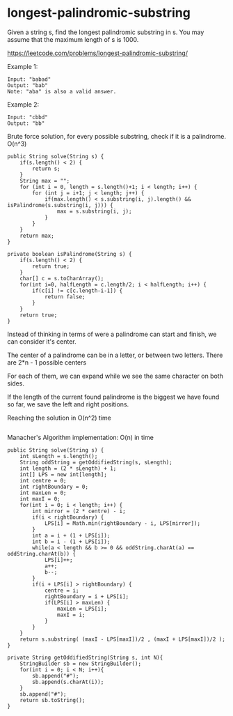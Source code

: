 # longest-palindromic-substring
Given a string s, find the longest palindromic substring in s. You may assume that the maximum length of s is 1000.

https://leetcode.com/problems/longest-palindromic-substring/

Example 1:
```
Input: "babad"
Output: "bab"
Note: "aba" is also a valid answer.
```
Example 2:
```
Input: "cbbd"
Output: "bb"
```

Brute force solution, for every possible substring, check if it is a palindrome. O(n^3)
```
public String solve(String s) {
    if(s.length() < 2) {
        return s;
    }
    String max = "";
    for (int i = 0, length = s.length()+1; i < length; i++) {
        for (int j = i+1; j < length; j++) {
            if(max.length() < s.substring(i, j).length() && isPalindrome(s.substring(i, j))) {
                max = s.substring(i, j);
            }
        }
    }
    return max;
}

private boolean isPalindrome(String s) {
    if(s.length() < 2) {
        return true;
    }
    char[] c = s.toCharArray();
    for(int i=0, halfLength = c.length/2; i < halfLength; i++) {
        if(c[i] != c[c.length-i-1]) {
            return false;
        }
    }
    return true;
}
```

Instead of thinking in terms of were a palindrome can start and finish, we can consider it's center. 

The center of a palindrome can be in a letter, or between two letters. There are 2*n - 1 possible centers

For each of them, we can expand while we see the same character on both sides.

If the length of the current found palindrome is the biggest we have found so far, we save the left and right positions.

Reaching the solution in O(n^2) time

```

```


Manacher's Algorithm implementation:
O(n) in time

```
public String solve(String s) {
    int sLength = s.length();
    String oddString = getOddifiedString(s, sLength);
    int length = (2 * sLength) + 1;
    int[] LPS = new int[length];
    int centre = 0;
    int rightBoundary = 0;
    int maxLen = 0;
    int maxI = 0;
    for(int i = 0; i < length; i++) {
        int mirror = (2 * centre) - i;
        if(i < rightBoundary) {
            LPS[i] = Math.min(rightBoundary - i, LPS[mirror]);
        }
        int a = i + (1 + LPS[i]);
        int b = i - (1 + LPS[i]);
        while(a < length && b >= 0 && oddString.charAt(a) == oddString.charAt(b)) {
            LPS[i]++;
            a++;
            b--;
        }
        if(i + LPS[i] > rightBoundary) {
            centre = i;
            rightBoundary = i + LPS[i];
            if(LPS[i] > maxLen) {
                maxLen = LPS[i];
                maxI = i;
            }
        }
    }
    return s.substring( (maxI - LPS[maxI])/2 , (maxI + LPS[maxI])/2 );
}

private String getOddifiedString(String s, int N){
    StringBuilder sb = new StringBuilder();
    for(int i = 0; i < N; i++){
        sb.append("#");
        sb.append(s.charAt(i));
    }
    sb.append("#");
    return sb.toString();
}
```
